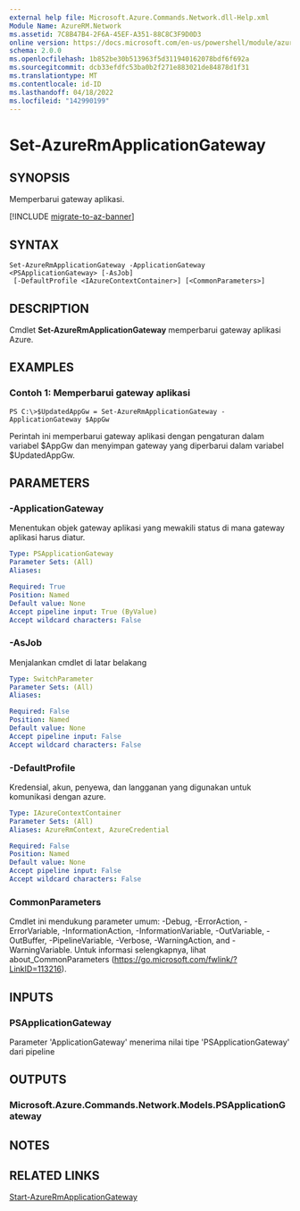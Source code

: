 ```yaml
---
external help file: Microsoft.Azure.Commands.Network.dll-Help.xml
Module Name: AzureRM.Network
ms.assetid: 7C8B47B4-2F6A-45EF-A351-88C8C3F9D0D3
online version: https://docs.microsoft.com/en-us/powershell/module/azurerm.network/set-azurermapplicationgateway
schema: 2.0.0
ms.openlocfilehash: 1b852be30b513963f5d311940162078bdf6f692a
ms.sourcegitcommit: dcb33efdfc53ba0b2f271e883021de84878d1f31
ms.translationtype: MT
ms.contentlocale: id-ID
ms.lasthandoff: 04/18/2022
ms.locfileid: "142990199"
---
```

# Set-AzureRmApplicationGateway

## SYNOPSIS
Memperbarui gateway aplikasi.

[!INCLUDE [migrate-to-az-banner](../../includes/migrate-to-az-banner.md)]

## SYNTAX

```
Set-AzureRmApplicationGateway -ApplicationGateway <PSApplicationGateway> [-AsJob]
 [-DefaultProfile <IAzureContextContainer>] [<CommonParameters>]
```

## DESCRIPTION
Cmdlet **Set-AzureRmApplicationGateway** memperbarui gateway aplikasi Azure.

## EXAMPLES

### Contoh 1: Memperbarui gateway aplikasi
```
PS C:\>$UpdatedAppGw = Set-AzureRmApplicationGateway -ApplicationGateway $AppGw
```

Perintah ini memperbarui gateway aplikasi dengan pengaturan dalam variabel $AppGw dan menyimpan gateway yang diperbarui dalam variabel $UpdatedAppGw.

## PARAMETERS

### -ApplicationGateway
Menentukan objek gateway aplikasi yang mewakili status di mana gateway aplikasi harus diatur.

```yaml
Type: PSApplicationGateway
Parameter Sets: (All)
Aliases: 

Required: True
Position: Named
Default value: None
Accept pipeline input: True (ByValue)
Accept wildcard characters: False
```

### -AsJob
Menjalankan cmdlet di latar belakang

```yaml
Type: SwitchParameter
Parameter Sets: (All)
Aliases: 

Required: False
Position: Named
Default value: None
Accept pipeline input: False
Accept wildcard characters: False
```

### -DefaultProfile
Kredensial, akun, penyewa, dan langganan yang digunakan untuk komunikasi dengan azure.

```yaml
Type: IAzureContextContainer
Parameter Sets: (All)
Aliases: AzureRmContext, AzureCredential

Required: False
Position: Named
Default value: None
Accept pipeline input: False
Accept wildcard characters: False
```

### CommonParameters
Cmdlet ini mendukung parameter umum: -Debug, -ErrorAction, -ErrorVariable, -InformationAction, -InformationVariable, -OutVariable, -OutBuffer, -PipelineVariable, -Verbose, -WarningAction, and -WarningVariable. Untuk informasi selengkapnya, lihat about_CommonParameters (https://go.microsoft.com/fwlink/?LinkID=113216).

## INPUTS

### PSApplicationGateway
Parameter 'ApplicationGateway' menerima nilai tipe 'PSApplicationGateway' dari pipeline

## OUTPUTS

### Microsoft.Azure.Commands.Network.Models.PSApplicationGateway

## NOTES

## RELATED LINKS

[Start-AzureRmApplicationGateway](./Start-AzureRmApplicationGateway.md)


